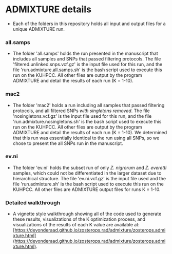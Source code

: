 # ADMIXTURE details
* Each of the folders in this repository holds all input and output files for a unique ADMIXTURE run.
### all.samps
* The folder 'all.samps' holds the run presented in the manuscript that includes all samples and SNPs that passed filtering protocols. The file 'filtered.unlinked.snps.vcf.gz' is the input file used for this run, and the file 'run.admixture.all.samps.sh' is the bash script used to execute this run on the KUHPCC. All other files are output by the program ADMIXTURE and detail the results of each run (K = 1-10).
### mac2
* The folder 'mac2' holds a run including all samples that passed filtering protocols, and all filtered SNPs *with singletons removed*. The file 'nosingletons.vcf.gz' is the input file used for this run, and the file 'run.admixture.nosingletons.sh' is the bash script used to execute this run on the KUHPCC. All other files are output by the program ADMIXTURE and detail the results of each run (K = 1-10). We determined that this run was essentially identical to the run using all SNPs, so we chose to present the all SNPs run in the manuscript.
### ev.ni
* The folder 'ev.ni' holds the subset run of only *Z. nigrorum* and *Z. everetti* samples, which could not be differentiated in the larger dataset due to hierarchical structure. The file 'ev.ni.vcf.gz' is the input file used and the file 'run.admixture.sh' is the bash script used to execute this run on the KUHPCC. All other files are ADMIXTURE output files for runs K = 1-10.
### Detailed walkthrough
* A vignette style walkthrough showing all of the code used to generate these results, visualizations of the K optimization process, and visualizations of the results of each K value are available at: [https://devonderaad.github.io/zosterops.rad/admixture/zosterops.admixture.html](https://devonderaad.github.io/zosterops.rad/admixture/zosterops.admixture.html).
